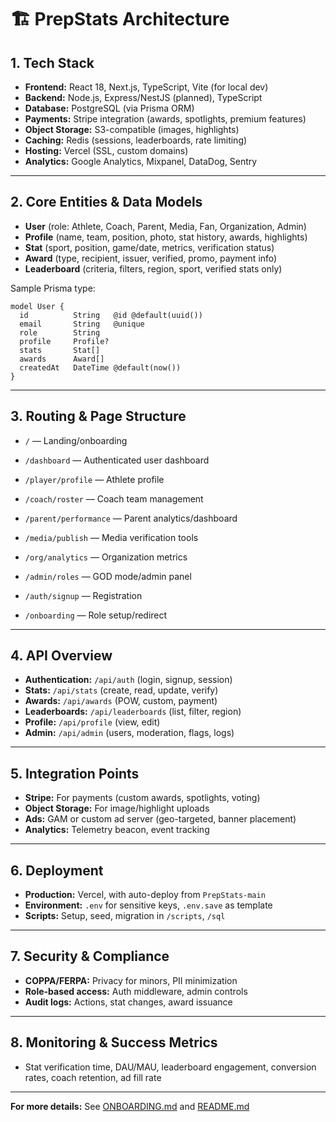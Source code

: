 # 🏗️ PrepStats Architecture

## 1. Tech Stack

- **Frontend:** React 18, Next.js, TypeScript, Vite (for local dev)
- **Backend:** Node.js, Express/NestJS (planned), TypeScript
- **Database:** PostgreSQL (via Prisma ORM)
- **Payments:** Stripe integration (awards, spotlights, premium features)
- **Object Storage:** S3-compatible (images, highlights)
- **Caching:** Redis (sessions, leaderboards, rate limiting)
- **Hosting:** Vercel (SSL, custom domains)
- **Analytics:** Google Analytics, Mixpanel, DataDog, Sentry

---

## 2. Core Entities & Data Models

- **User** (role: Athlete, Coach, Parent, Media, Fan, Organization, Admin)
- **Profile** (name, team, position, photo, stat history, awards, highlights)
- **Stat** (sport, position, game/date, metrics, verification status)
- **Award** (type, recipient, issuer, verified, promo, payment info)
- **Leaderboard** (criteria, filters, region, sport, verified stats only)

Sample Prisma type:
```prisma
model User {
  id          String   @id @default(uuid())
  email       String   @unique
  role        String
  profile     Profile?
  stats       Stat[]
  awards      Award[]
  createdAt   DateTime @default(now())
}
```

---

## 3. Routing & Page Structure

- `/` — Landing/onboarding
- `/dashboard` — Authenticated user dashboard
- `/player/profile` — Athlete profile
- `/coach/roster` — Coach team management
- `/parent/performance` — Parent analytics/dashboard
- `/media/publish` — Media verification tools
- `/org/analytics` — Organization metrics
- `/admin/roles` — GOD mode/admin panel

- `/auth/signup` — Registration
- `/onboarding` — Role setup/redirect

---

## 4. API Overview

- **Authentication:** `/api/auth` (login, signup, session)
- **Stats:** `/api/stats` (create, read, update, verify)
- **Awards:** `/api/awards` (POW, custom, payment)
- **Leaderboards:** `/api/leaderboards` (list, filter, region)
- **Profile:** `/api/profile` (view, edit)
- **Admin:** `/api/admin` (users, moderation, flags, logs)

---

## 5. Integration Points

- **Stripe:** For payments (custom awards, spotlights, voting)
- **Object Storage:** For image/highlight uploads
- **Ads:** GAM or custom ad server (geo-targeted, banner placement)
- **Analytics:** Telemetry beacon, event tracking

---

## 6. Deployment

- **Production:** Vercel, with auto-deploy from `PrepStats-main`
- **Environment:** `.env` for sensitive keys, `.env.save` as template
- **Scripts:** Setup, seed, migration in `/scripts`, `/sql`

---

## 7. Security & Compliance

- **COPPA/FERPA:** Privacy for minors, PII minimization
- **Role-based access:** Auth middleware, admin controls
- **Audit logs:** Actions, stat changes, award issuance

---

## 8. Monitoring & Success Metrics

- Stat verification time, DAU/MAU, leaderboard engagement, conversion rates, coach retention, ad fill rate

---

**For more details:** See [ONBOARDING.md](./ONBOARDING.md) and [README.md](./README.md)
